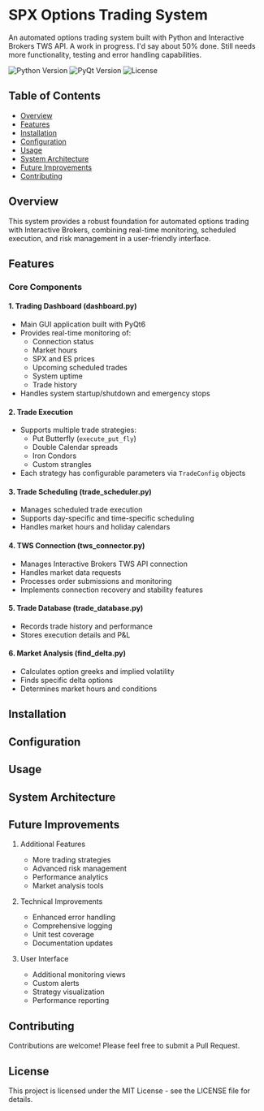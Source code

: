 # SPX Options Trading System

An automated options trading system built with Python and Interactive Brokers TWS API. A work in progress. I'd say about 50% done. Still needs more functionality, testing and error handling capabilities.

![Python Version](https://img.shields.io/badge/python-3.8%2B-blue)
![PyQt Version](https://img.shields.io/badge/PyQt-6.0%2B-green)
![License](https://img.shields.io/badge/license-MIT-blue)

## Table of Contents
- [Overview](#overview)
- [Features](#features)
- [Installation](#installation)
- [Configuration](#configuration)
- [Usage](#usage)
- [System Architecture](#system-architecture)
- [Future Improvements](#future-improvements)
- [Contributing](#contributing)

## Overview

This system provides a robust foundation for automated options trading with Interactive Brokers, combining real-time monitoring, scheduled execution, and risk management in a user-friendly interface.

## Features

### Core Components

#### 1. Trading Dashboard (dashboard.py)
- Main GUI application built with PyQt6
- Provides real-time monitoring of:
  - Connection status
  - Market hours
  - SPX and ES prices
  - Upcoming scheduled trades
  - System uptime
  - Trade history
- Handles system startup/shutdown and emergency stops

#### 2. Trade Execution
- Supports multiple trade strategies:
  - Put Butterfly (`execute_put_fly`)
  - Double Calendar spreads
  - Iron Condors
  - Custom strangles
- Each strategy has configurable parameters via `TradeConfig` objects

#### 3. Trade Scheduling (trade_scheduler.py)
- Manages scheduled trade execution
- Supports day-specific and time-specific scheduling
- Handles market hours and holiday calendars

#### 4. TWS Connection (tws_connector.py)
- Manages Interactive Brokers TWS API connection
- Handles market data requests
- Processes order submissions and monitoring
- Implements connection recovery and stability features

#### 5. Trade Database (trade_database.py)
- Records trade history and performance
- Stores execution details and P&L

#### 6. Market Analysis (find_delta.py)
- Calculates option greeks and implied volatility
- Finds specific delta options
- Determines market hours and conditions

## Installation

## Configuration

## Usage

## System Architecture

## Future Improvements

1. Additional Features
   - More trading strategies
   - Advanced risk management
   - Performance analytics
   - Market analysis tools

2. Technical Improvements
   - Enhanced error handling
   - Comprehensive logging
   - Unit test coverage
   - Documentation updates

3. User Interface
   - Additional monitoring views
   - Custom alerts
   - Strategy visualization
   - Performance reporting

## Contributing

Contributions are welcome! Please feel free to submit a Pull Request.

## License

This project is licensed under the MIT License - see the LICENSE file for details.
